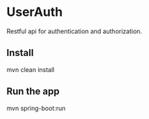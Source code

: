 # UserAuth

Restful api for authentication and authorization.

## Install

mvn clean install

## Run the app

mvn spring-boot:run
